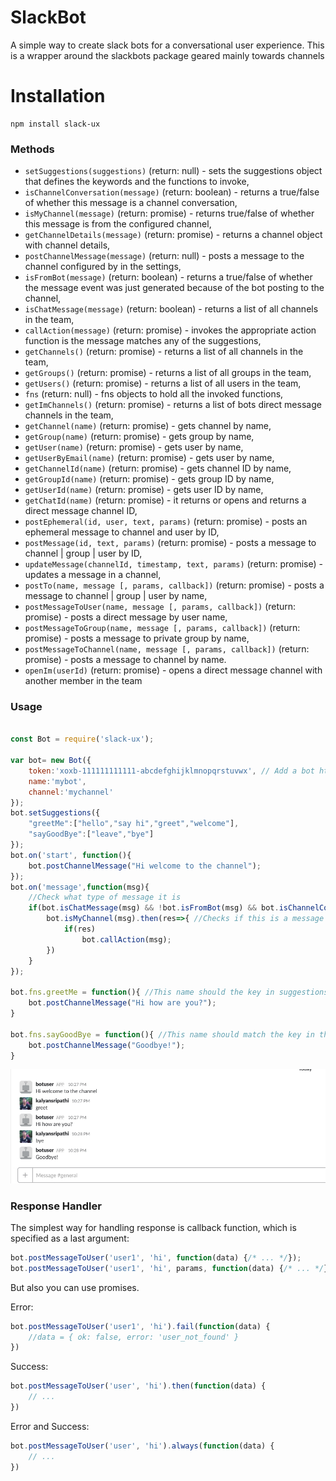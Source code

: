 # SlackBot

A simple way to create slack bots for a conversational user experience. 
This is a wrapper around the slackbots package geared mainly towards channels

# Installation

```
npm install slack-ux
```

### Methods
- `setSuggestions(suggestions)` (return: null) - sets the suggestions object that defines the keywords and the functions to invoke,
- `isChannelConversation(message)` (return: boolean) - returns a true/false of whether this message is a channel conversation,
- `isMyChannel(message)` (return: promise) - returns true/false of whether this message is from the configured channel,
- `getChannelDetails(message)` (return: promise) - returns a channel object with channel details,
- `postChannelMessage(message)` (return: null) - posts a message to the channel configured by in the settings,
- `isFromBot(message)` (return: boolean) - returns a true/false of whether the message event was just generated because of the bot posting to the channel,
- `isChatMessage(message)` (return: boolean) - returns a list of all channels in the team,
- `callAction(message)` (return: promise) - invokes the appropriate action function is the message matches any of the suggestions,
- `getChannels()` (return: promise) - returns a list of all channels in the team,
- `getGroups()` (return: promise) - returns a list of all groups in the team,
- `getUsers()` (return: promise) - returns a list of all users in the team,
- `fns` (return: null) - fns objects to hold all the invoked functions,
- `getImChannels()` (return: promise) - returns a list of bots direct message channels in the team,
- `getChannel(name)` (return: promise) - gets channel by name,
- `getGroup(name)` (return: promise) - gets group by name,
- `getUser(name)` (return: promise) - gets user by name,
- `getUserByEmail(name)` (return: promise) - gets user by name,
- `getChannelId(name)` (return: promise) - gets channel ID by name,
- `getGroupId(name)` (return: promise) - gets group ID by name,
- `getUserId(name)` (return: promise) - gets user ID by name,
- `getChatId(name)` (return: promise) - it returns or opens and returns a direct message channel ID,
- `postEphemeral(id, user, text, params)` (return: promise) - posts an ephemeral message to channel and user by ID,
- `postMessage(id, text, params)` (return: promise) - posts a message to channel | group | user by ID,
- `updateMessage(channelId, timestamp, text, params)` (return: promise) - updates a message in a channel,
- `postTo(name, message [, params, callback])` (return: promise) - posts a message to channel | group | user by name,
- `postMessageToUser(name, message [, params, callback])` (return: promise) - posts a direct message by user name,
- `postMessageToGroup(name, message [, params, callback])` (return: promise) - posts a message to private group by name,
- `postMessageToChannel(name, message [, params, callback])` (return: promise) - posts a message to channel by name.
- `openIm(userId)` (return: promise) - opens a direct message channel with another member in the team


### Usage
```js

const Bot = require('slack-ux');

var bot= new Bot({
    token:'xoxb-111111111111-abcdefghijklmnopqrstuvwx', // Add a bot https://my.slack.com/services/new/bot and copy the token 
    name:'mybot',
    channel:'mychannel'
});
bot.setSuggestions({
    "greetMe":["hello","say hi","greet","welcome"],
    "sayGoodBye":["leave","bye"]
});
bot.on('start', function(){
    bot.postChannelMessage("Hi welcome to the channel");
});
bot.on('message',function(msg){
    //Check what type of message it is
    if(bot.isChatMessage(msg) && !bot.isFromBot(msg) && bot.isChannelConversation(msg)){
        bot.isMyChannel(msg).then(res=>{ //Checks if this is a message form the channel mentioned in the settings
            if(res)
                bot.callAction(msg);
        })
    }
});

bot.fns.greetMe = function(){ //This name should the key in suggestions
    bot.postChannelMessage("Hi how are you?");
}

bot.fns.sayGoodBye = function(){ //This name should match the key in the suggestions
    bot.postChannelMessage("Goodbye!");
}
```

![Alt text](/Screen_Shot.png?raw=true)
### Response Handler
The simplest way for handling response is callback function, which is specified as a last argument:
```js
bot.postMessageToUser('user1', 'hi', function(data) {/* ... */});
bot.postMessageToUser('user1', 'hi', params, function(data) {/* ... */});
```

But also you can use promises.

Error:
```js
bot.postMessageToUser('user1', 'hi').fail(function(data) {
    //data = { ok: false, error: 'user_not_found' }
})
```
Success:
```js
bot.postMessageToUser('user', 'hi').then(function(data) {
    // ...
})
```
Error and Success:
```js
bot.postMessageToUser('user', 'hi').always(function(data) {
    // ...
})
```
